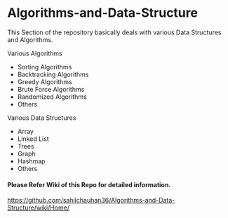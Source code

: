 # Algorithms-and-Data-Structure

This Section of the repository basically deals with various Data Structures and Algorithms.

Various Algorithms
- Sorting Algorithms
- Backtracking Algorithms
- Greedy Algorithms
- Brute Force Algorithms
- Randomized Algorithms
- Others

Various Data Structures
 - Array
 - Linked List
 - Trees
 - Graph
 - Hashmap
 - Others
 
#### Please Refer Wiki of this Repo for detailed information.
https://github.com/sahilchauhan36/Algorithms-and-Data-Structure/wiki/Home/
